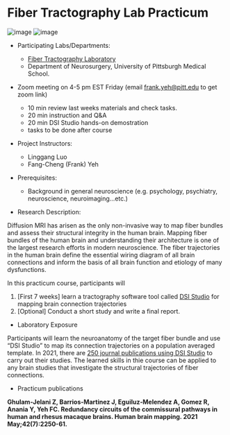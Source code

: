 # Fiber Tractography Lab Practicum

![image](https://user-images.githubusercontent.com/275569/149856247-7315a680-fda4-417e-9028-6f6552a56ed6.png)
![image](https://user-images.githubusercontent.com/275569/149856299-a2277a1a-8d6b-41ad-a6e8-f81f4dba0344.png)

- Participating Labs/Departments: 

  - [Fiber Tractography Laboratory](https://hdft.labsolver.org/)
  - Department of Neurosurgery, University of Pittsburgh Medical School.

- Zoom meeting on 4-5 pm EST Friday (email frank.yeh@pitt.edu to get zoom link)
  
  - 10 min review last weeks materials and check tasks.
  - 20 min instruction and Q&A
  - 20 min DSI Studio hands-on demostration
  - tasks to be done after course

- Project Instructors:

  - Linggang Luo
  - Fang-Cheng (Frank) Yeh

- Prerequisites:

  - Background in general neuroscience (e.g. psychology, psychiatry, neuroscience, neuroimaging…etc.)


- Research Description:

Diffusion MRI has arisen as the only non-invasive way to map fiber bundles and assess their structural integrity in the human brain. Mapping fiber bundles of the human brain and understanding their architecture is one of the largest research efforts in modern neuroscience. The fiber trajectories in the human brain define the essential wiring diagram of all brain connections and inform the basis of all brain function and etiology of many dysfunctions.

In this practicum course, participants will 
  1. [First 7 weeks] learn a tractography software tool called [DSI Studio](http://dsi-studio.labsolver) for mapping brain connection trajectories
  2. [Optional] Conduct a short study and write a final report.

- Laboratory Exposure

Participants will learn the neuroanatomy of the target fiber bundle and use “DSI Studio” to map its connection trajectories on a population averaged template. In 2021, there are [250 journal publications using DSI Studio](http://dsi-studio.labsolver.org/citation.html) to carry out their studies. The learned skills in thie course can be applied to any brain studies that investigate the structural trajectories of fiber connections.

- Practicum publications

**Ghulam‐Jelani Z, Barrios‐Martinez J, Eguiluz‐Melendez A, Gomez R, Anania Y, Yeh FC. Redundancy circuits of the commissural pathways in human and rhesus macaque brains. Human brain mapping. 2021 May;42(7):2250-61.**
